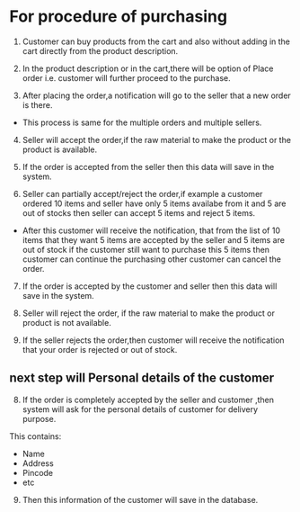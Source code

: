 # For procedure of purchasing

1. Customer can buy products from the cart and also without adding in the cart directly from the product description.

2. In the product description or in the cart,there will be option of Place order i.e. customer will further proceed to the purchase. 

3. After placing the order,a notification will go to the seller that a new order is there.
 * This process is same for the multiple orders and multiple sellers. 

4. Seller will accept the order,if the raw material to make the product or the product is available.

5. If the order is accepted from the seller then this data will save in the system.

6. Seller can partially accept/reject the order,if example a customer ordered 10 items and seller have only  5 items availabe from it and 5 are out of stocks then seller can accept 5 items and reject 5 items.
* After this customer will receive the notification, that from the list of 10 items that they want 5 items are accepted by the seller and 5 items are out of stock if the customer still want to purchase this 5 items then customer can continue the purchasing other customer can cancel the order.

7. If the order is accepted by the customer and seller then this data will save in the system.

6. Seller will reject the order, if the raw material to make the product or product is not available.

7. If the seller rejects the order,then customer will receive the notification that your order is rejected or out of stock.

## next step will Personal details of the customer

8. If the order is completely accepted by the seller and customer ,then system will ask for the personal details of customer for delivery purpose.

This contains:
* Name
* Address
* Pincode
* etc

9. Then this information of the customer will save in the database.